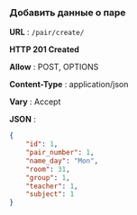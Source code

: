 ### Добавить данные о паре 

**URL** : `/pair/create/`

**HTTP 201 Created**

**Allow** : POST, OPTIONS

**Content-Type** : application/json

**Vary** : Accept

**JSON** :
```json
{
    "id": 1,
    "pair_number": 1,
    "name_day": "Mon",
    "room": 31,
    "group": 1,
    "teacher": 1,
    "subject": 1
}
```